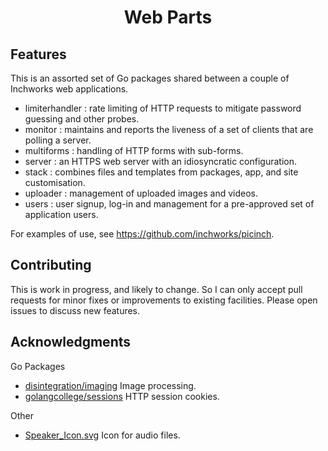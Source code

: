 <h1 align="center">Web Parts</h1>

## Features

This is an assorted set of Go packages shared between a couple of Inchworks web applications.

- limiterhandler : rate limiting of HTTP requests to mitigate password guessing and other probes.
- monitor : maintains and reports the liveness of a set of clients that are polling a server.
- multiforms : handling of HTTP forms with sub-forms.
- server : an HTTPS web server with an idiosyncratic configuration.
- stack : combines files and templates from packages, app, and site customisation.
- uploader : management of uploaded images and videos.
- users : user signup, log-in and management for a pre-approved set of application users.

For examples of use, see https://github.com/inchworks/picinch.

## Contributing

This is work in progress, and likely to change.
So I can only accept pull requests for minor fixes or improvements to existing facilities.
Please open issues to discuss new features.

## Acknowledgments

Go Packages
- [disintegration/imaging](https://github.com/disintegration/imaging) Image processing.
- [golangcollege/sessions](https://github.com/golangcollege/sessions) HTTP session cookies.

Other
- [Speaker_Icon.svg](https://commons.wikimedia.org/wiki/File:Speaker_Icon.svg) Icon for audio files.